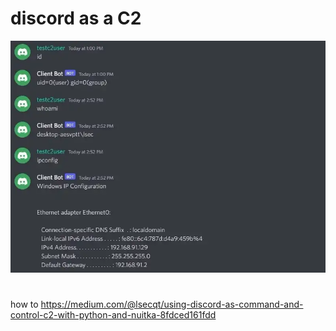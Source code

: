 # discord as a C2

![5f2a9d4c610c20cc94484b2d4255c3dd.png](../../../_resources/5f2a9d4c610c20cc94484b2d4255c3dd.png)

#
how to 
https://medium.com/@lsecqt/using-discord-as-command-and-control-c2-with-python-and-nuitka-8fdced161fdd